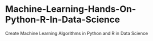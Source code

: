 # Machine-Learning-Hands-On-Python-R-In-Data-Science
Create Machine Learning Algorithms in Python and R in Data Science

